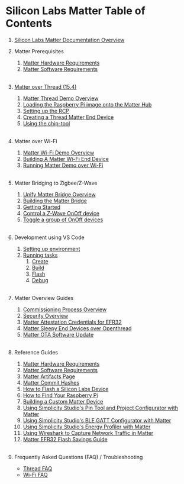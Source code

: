 # Silicon Labs Matter Table of Contents

1. [Silicon Labs Matter Documentation Overview](OVERVIEW.md) <br>

2. Matter Prerequisites

    1. [Matter Hardware Requirements](general/HARDWARE_REQUIREMENTS.md)
    2. [Matter Software Requirements](general/SOFTWARE_REQUIREMENTS.md) <br><br>

3. [Matter over Thread \(15.4\)](thread/THREAD.md)

    1. [Matter Thread Demo Overview](thread/DEMO_OVERVIEW.md)
    2. [Loading the Raspberry Pi image onto the Matter Hub](thread/RASPI_IMG.md)
    3. [Setting up the RCP](thread/RCP.md)
    4. [Creating a Thread Matter End Device](thread/BUILD_FLASH_MAD.md)
    5. [Using the chip-tool](thread/CHIP_TOOL.md)<BR> <BR>

4. Matter over Wi-Fi

    1. [Matter Wi-Fi Demo Overview](wifi/DEMO_OVERVIEW.md)
    2. [Building A Matter Wi-Fi End Device](wifi/SW_SETUP.md)
    3. [Running Matter Demo over Wi-Fi](wifi/RUN_DEMO.md)
       <br><br>

5. Matter Bridging to Zigbee/Z-Wave

    1. [Unify Matter Bridge Overview](../../silabs_examples/unify-matter-bridge/readme_overview.md)
    2. [Building the Matter Bridge](../../silabs_examples/unify-matter-bridge/readme_building.md)
    3. [Getting Started](../../silabs_examples/unify-matter-bridge/readme_user.md#Running-the-Matter-Bridge)
    4. [Control a Z-Wave OnOff device](../../silabs_examples/unify-matter-bridge/readme_user.md#Testing-the-bridge-using-the-chip-tool)
    5. [Toggle a group of OnOff devices](../../silabs_examples/unify-matter-bridge/readme_user.md#toggle-a-group-of-onoff-devices)
<br><br>

6. Development using VS Code

    1. [Setting up environment](dev/vscode/SETUP.md)
    2. [Running tasks](dev/vscode/TASKS.md)
        1. [Create](dev/vscode/CREATE.md)
        2. [Build](dev/vscode/BUILD.md)
        3. [Flash](dev/vscode/FLASH.md)
        4. [Debug](dev/vscode/DEBUG.md) <br><br>

7. Matter Overview Guides
   1. [Commissioning Process Overview](general/COMMISSIONING.md)
   2. [Security Overview](general/SECURITY.md)
   5. [Matter Attestation Credentials for EFR32](../../silabs_examples/credentials/README.md)
   3. [Matter Sleepy End Devices over Openthread](general/OT_SLEEPY_END_DEVICE.md)
   4. [Matter OTA Software Update](general/OTA_SOFTWARE_UPDATE.md)
   <br><br>
8. Reference Guides

    1. [Matter Hardware Requirements](general/HARDWARE_REQUIREMENTS.md)
    2. [Matter Software Requirements](general/SOFTWARE_REQUIREMENTS.md)
    3. [Matter Artifacts Page](general/ARTIFACTS.md)
    4. [Matter Commit Hashes](general/COMMIT_HASHES.md)
    5. [How to Flash a Silicon Labs Device](general/FLASH_SILABS_DEVICE.md)
    6. [How to Find Your Raspberry Pi](general/FIND_RASPI.md)
    7. [Building a Custom Matter Device](general/CUSTOM_MATTER_DEVICE.md)
    8.  [Using Simplicity Studio's Pin Tool and Project Configurator with Matter](./general/PINTOOL.md)
    9.  [Using Simplicity Studio's BLE GATT Configurator with Matter](./general/GATT.md)
    10. [Using Simplicity Studio's Energy Profiler with Matter](./general/EP.md)
    11. [Using Wireshark to Capture Network Traffic in Matter](./general/WIRESHARK.md)
    12. [Matter EFR32 Flash Savings Guide](general/CODE_SIZE_SAVINGS.md)<br><br>

9.  Frequently Asked Questions (FAQ) / Troubleshooting

    - [Thread FAQ](thread/FAQ.md)
    - [Wi-Fi FAQ](wifi/FAQ.md)
